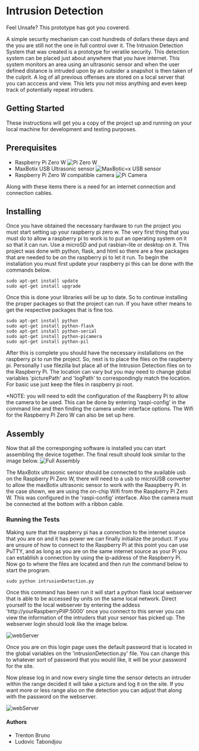 # Intrusion Detection
Feel Unsafe? This prototype has got you covererd.

A simple security mechanism can cost hundreds of dollars these days and the you are still not the one in full control over it. The Intrusion Detection System that was created is a prototype for veratile security. This detection system can be placed just about anywhere that you have internet. This system monitors an area using an ultrasonic sensor and when the user defined distance is intruded upon by an outsider a snapshot is then taken of the culprit. A log of all previous offenses are stored on a local server that you can acccess and view. This lets you not miss anything and even keep track of potentially repeat intruders.

## Getting Started
These instructions will get you a copy of the project up and running on your local machine for development and testing purposes.
## Prerequisites
* Raspberry Pi Zero W
![Pi Zero W](https://i.imgur.com/hYTxbHU.png)
* MaxBotix USB Ultrasonic sensor
![MaxBotic=x USB sensor](https://i.imgur.com/ZSyAQko.png)
* Raspberry Pi Zero W compatible camera
![Pi Camera](https://i.imgur.com/HT9Xe3I.png)

Along with these items there is a need for an internet connection and connection cables.
## Installing
Once you have obtained the necessary hardware to run the project you must start setting up your raspberry pi zero w. The very first thing that you must do to allow a raspberry pi to work is to put an operating system on it so that it can run. Use a microSD and put rasbian-lite or desktop on it. This project was done with python, flask, and html so there are a few packages that are needed to be on the raspberry pi to let it run. To begin the installation you must first update your raspberry pi this can be done with the commands below.
```
sudo apt-get install update
sudo apt-get install upgrade
```
Once this is done your libraries will be up to date. So to continue installing the proper packages so that the project can run. If you have other means to get the respective packages that is fine too.
```
sudo apt-get install python
sudo apt-get install python-flask
sudo apt-get install python-serial
sudo apt-get install python-picamera
sudo apt-get install python-pil
```
After this is complete you should have the necessary installations on the raspberry pi to run the project. So, next is to place the files on the raspberry pi. Personally I use filezilla but place all of the Intrusion Detection files on to the Raspberry Pi. The location can vary but you may need to change global variables 'picturePath' and 'logPath' to correspondingly match the location. For basic use just keep the files in raspberry pi root.

*NOTE: you will need to edit the configuration of the Raspberry Pi to allow the camera to be used. This can be done by entering 'raspi-config' in the command line and then finding the camera under interface options. The Wifi for the Raspberry Pi Zero W can also be set up here.

## Assembly
Now that all the corresponging software is installed you can start assembling the device together.
The final result should look similar to the image below.
![Full Assembly](https://i.imgur.com/eLpMkKJ.jpg)

The MaxBotix ultrasonic sensor should be connected to the available usb on the Raspberry Pi Zero W, there will need to a usb to microUSB converter to allow the maxBotix ultrasonic sensor to work with the Raaspberry Pi. In the case shown, we are using the on-chip Wifi from the Raspberry Pi Zero W. This was configured in the 'raspi-config' interface. Also the camera must be connected at the bottom with a ribbon cable.

### Running the Tests
Making sure that the raspberry pi has a connection to the internet source that you are on and it has power we can finally initialize the product. If you are unsure of how to connect to the Raspberry Pi at this point you can use PuTTY, and as long as you are on the same internet source as your Pi you can establish a connection by using the ip-address of the Raspberry Pi. Now go to where the files are located and then run the command below to start the program.

```
sudo python intrusionDetection.py
```

Once this command has been run it will start a python flask local webserver that is able to be accessed by units on the same local network. Direct yourself to the local webserver by entering the addess 'http://yourRaspberryPiIP:5000' once you connect to this server you can view the information of the intruders that your sensor has picked up. The webserver login should look like the image below.

![webServer](https://i.imgur.com/O3a0SkK.png)

Once you are on this login page uses the default password that is located in the global variables on the 'intrusionDetection.py' file. You can change this to whatever sort of password that you would like, it will be your password for the site.

Now please log in and now every single time the sensor detects an intruder within the range decided it will take a picture and log it on the site. If you want more or less range also on the detection you can adjust that along with the password on the webserver.

![webServer](https://i.imgur.com/N2XHV7f.png)

#### Authors
* Trenton Bruno
* Ludovic Tabondjou
